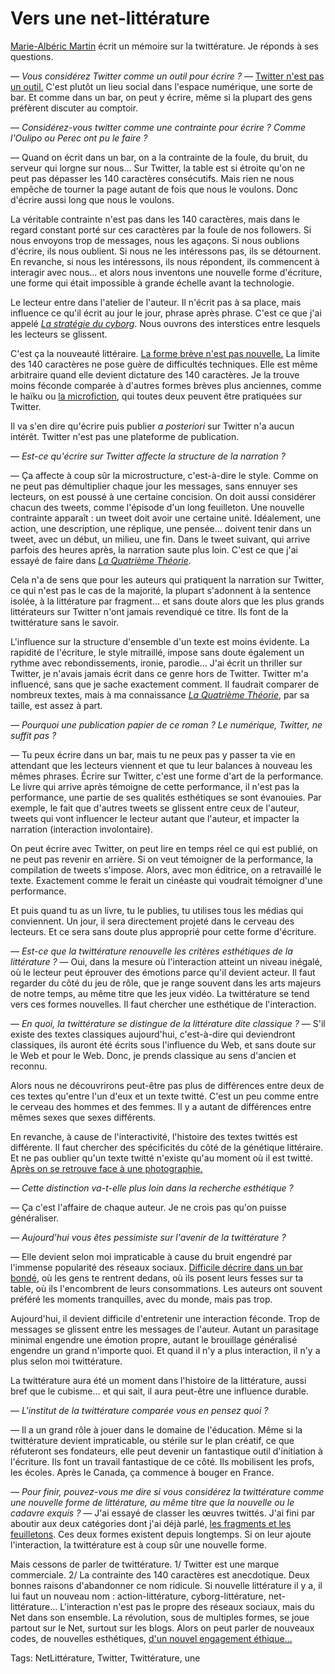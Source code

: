 # Vers une net-littérature

[Marie-Albéric Martin](http://twiterrature.blogspot.ch/2013/05/le-concept-de-texte.html) écrit un mémoire sur la twittérature. Je réponds à ses questions.

*— Vous considérez Twitter comme un outil pour écrire ?* — [Twitter n'est pas un outil.](http://blog.tcrouzet.com/2013/05/23/facebook-et-twitter-secrouleront-comme-un-chateau-de-cartes/) C'est plutôt un lieu social dans l'espace numérique, une sorte de bar. Et comme dans un bar, on peut y écrire, même si la plupart des gens préfèrent discuter au comptoir.

— *Considérez-vous twitter comme une contrainte pour écrire ? Comme l'Oulipo ou Perec ont pu le faire ?*

— Quand on écrit dans un bar, on a la contrainte de la foule, du bruit, du serveur qui lorgne sur nous… Sur Twitter, la table est si étroite qu'on ne peut pas dépasser les 140 caractères consécutifs. Mais rien ne nous empêche de tourner la page autant de fois que nous le voulons. Donc d'écrire aussi long que nous le voulons.

La véritable contrainte n'est pas dans les 140 caractères, mais dans le regard constant porté sur ces caractères par la foule de nos followers. Si nous envoyons trop de messages, nous les agaçons. Si nous oublions d'écrire, ils nous oublient. Si nous ne les intéressons pas, ils se détournent. En revanche, si nous les intéressons, ils nous répondent, ils commencent à interagir avec nous… et alors nous inventons une nouvelle forme d'écriture, une forme qui était impossible à grande échelle avant la technologie.

Le lecteur entre dans l'atelier de l'auteur. Il n'écrit pas à sa place, mais influence ce qu'il écrit au jour le jour, phrase après phrase. C'est ce que j'ai appelé [*La stratégie du cyborg*](http://blog.tcrouzet.com/la-strategie-du-cyborg/). Nous ouvrons des interstices entre lesquels les lecteurs se glissent.

C'est ça la nouveauté littéraire. [La forme brève n'est pas nouvelle.](http://blog.tcrouzet.com/la-quatrieme-theorie/la-quatrieme-theorie-liens/) La limite des 140 caractères ne pose guère de difficultés techniques. Elle est même arbitraire quand elle devient dictature des 140 caractères. Je la trouve moins féconde comparée à d'autres formes brèves plus anciennes, comme le haïku ou [la microfiction](http://blog.tcrouzet.com/2013/04/03/50-micronouvelles-50-auteurs/), qui toutes deux peuvent être pratiquées sur Twitter.

Il va s'en dire qu'écrire puis publier *a posteriori* sur Twitter n'a aucun intérêt. Twitter n'est pas une plateforme de publication.

*— Est-ce qu'écrire sur Twitter affecte la structure de la narration ?*

— Ça affecte à coup sûr la microstructure, c'est-à-dire le style. Comme on ne peut pas démultiplier chaque jour les messages, sans ennuyer ses lecteurs, on est poussé à une certaine concision. On doit aussi considérer chacun des tweets, comme l'épisode d'un long feuilleton. Une nouvelle contrainte apparaît : un tweet doit avoir une certaine unité. Idéalement, une action, une description, une réplique, une pensée… doivent tenir dans un tweet, avec un début, un milieu, une fin. Dans le tweet suivant, qui arrive parfois des heures après, la narration saute plus loin. C'est ce que j'ai essayé de faire dans [*La Quatrième Théorie*](http://blog.tcrouzet.com/la-quatrieme-theorie/).

Cela n'a de sens que pour les auteurs qui pratiquent la narration sur Twitter, ce qui n'est pas le cas de la majorité, la plupart s'adonnent à la sentence isolée, à la littérature par fragment… et sans doute alors que les plus grands littérateurs sur Twitter n'ont jamais revendiqué ce titre. Ils font de la twittérature sans le savoir.

L'influence sur la structure d'ensemble d'un texte est moins évidente. La rapidité de l'écriture, le style mitraillé, impose sans doute également un rythme avec rebondissements, ironie, parodie… J'ai écrit un thriller sur Twitter, je n'avais jamais écrit dans ce genre hors de Twitter. Twitter m'a influencé, sans que je sache exactement comment. Il faudrait comparer de nombreux textes, mais à ma connaissance [*La Quatrième Théorie*](http://blog.tcrouzet.com/la-quatrieme-theorie/), par sa taille, est assez à part.

*— Pourquoi une publication papier de ce roman ? Le numérique, Twitter, ne suffit pas ?*

— Tu peux écrire dans un bar, mais tu ne peux pas y passer ta vie en attendant que les lecteurs viennent et que tu leur balances à nouveau les mêmes phrases. Écrire sur Twitter, c'est une forme d'art de la performance. Le livre qui arrive après témoigne de cette performance, il n'est pas la performance, une partie de ses qualités esthétiques se sont évanouies. Par exemple, le fait que d'autres tweets se glissent entre ceux de l'auteur, tweets qui vont influencer le lecteur autant que l'auteur, et impacter la narration (interaction involontaire).

On peut écrire avec Twitter, on peut lire en temps réel ce qui est publié, on ne peut pas revenir en arrière. Si on veut témoigner de la performance, la compilation de tweets s'impose. Alors, avec mon éditrice, on a retravaillé le texte. Exactement comme le ferait un cinéaste qui voudrait témoigner d'une performance.

Et puis quand tu as un livre, tu le publies, tu utilises tous les médias qui conviennent. Un jour, il sera directement projeté dans le cerveau des lecteurs. Et ce sera sans doute plus approprié pour cette forme d'écriture.

*— Est-ce que la twittérature renouvelle les critères esthétiques de la littérature ?* — Oui, dans la mesure où l'interaction atteint un niveau inégalé, où le lecteur peut éprouver des émotions parce qu'il devient acteur. Il faut regarder du côté du jeu de rôle, que je range souvent dans les arts majeurs de notre temps, au même titre que les jeux vidéo. La twittérature se tend vers ces formes nouvelles. Il faut chercher une esthétique de l'interaction.

*— En quoi, la twittérature se distingue de la littérature dite classique ?* — S'il existe des textes classiques aujourd'hui, c'est-à-dire qui deviendront classiques, ils auront été écrits sous l'influence du Web, et sans doute sur le Web et pour le Web. Donc, je prends classique au sens d'ancien et reconnu.

Alors nous ne découvrirons peut-être pas plus de différences entre deux de ces textes qu'entre l'un d'eux et un texte twitté. C'est un peu comme entre le cerveau des hommes et des femmes. Il y a autant de différences entre mêmes sexes que sexes différents.

En revanche, à cause de l'interactivité, l'histoire des textes twittés est différente. Il faut chercher des spécificités du côté de la génétique littéraire. Et ne pas oublier qu'un texte twitté n'existe qu'au moment où il est twitté. [Après on se retrouve face à une photographie.](http://blog.tcrouzet.com/2013/04/29/roland-barthes-sur-ledition-numerique/)

*— Cette distinction va-t-elle plus loin dans la recherche esthétique ?*

— Ça c'est l'affaire de chaque auteur. Je ne crois pas qu'on puisse généraliser.

*— Aujourd'hui vous êtes pessimiste sur l'avenir de la twittérature ?*

— Elle devient selon moi impraticable à cause du bruit engendré par l'immense popularité des réseaux sociaux. [Difficile décrire dans un bar bondé](http://blog.tcrouzet.com/2013/05/23/facebook-et-twitter-secrouleront-comme-un-chateau-de-cartes/), où les gens te rentrent dedans, où ils posent leurs fesses sur ta table, où ils l'encombrent de leurs consommations. Les auteurs ont souvent préféré les moments tranquilles, avec du monde, mais pas trop.

Aujourd'hui, il devient difficile d'entretenir une interaction féconde. Trop de messages se glissent entre les messages de l'auteur. Autant un parasitage minimal engendre une émotion propre, autant le brouillage généralisé engendre un grand n'importe quoi. Et quand il n'y a plus interaction, il n'y a plus selon moi twittérature.

La twittérature aura été un moment dans l'histoire de la littérature, aussi bref que le cubisme… et qui sait, il aura peut-être une influence durable.

— *L'institut de la twittérature comparée vous en pensez quoi ?*

— Il a un grand rôle à jouer dans le domaine de l'éducation. Même si la twittérature devient impraticable, ou stérile sur le plan créatif, ce que réfuteront ses fondateurs, elle peut devenir un fantastique outil d'initiation à l'écriture. Ils font un travail fantastique de ce côté. Ils mobilisent les profs, les écoles. Après le Canada, ça commence à bouger en France.

*— Pour finir, pouvez-vous me dire si vous considérez la twittérature comme une nouvelle forme de littérature, au même titre que la nouvelle ou le cadavre exquis ?* — J'ai essayé de classer les œuvres twittés. J'ai fini par aboutir aux deux catégories dont j'ai déjà parlé, [les fragments et les feuilletons](http://blog.tcrouzet.com/2013/03/08/de-la-nanolitterature-au-megafeuilleton/). Ces deux formes existent depuis longtemps. Si on leur ajoute l'interaction, la twittérature est à coup sûr une nouvelle forme.

Mais cessons de parler de twittérature. 1/ Twitter est une marque commerciale. 2/ La contrainte des 140 caractères est anecdotique. Deux bonnes raisons d'abandonner ce nom ridicule. Si nouvelle littérature il y a, il lui faut un nouveau nom : action-littérature, cyborg-littérature, net-littérature… L'interaction n'est pas le propre des réseaux sociaux, mais du Net dans son ensemble. La révolution, sous de multiples formes, se joue partout sur le Net, surtout sur les blogs. Alors on peut parler de nouveaux codes, de nouvelles esthétiques, [d'un nouvel engagement éthique…](http://blog.tcrouzet.com/edition-interdite/)

Tags: NetLittérature, Twitter, Twittérature, une